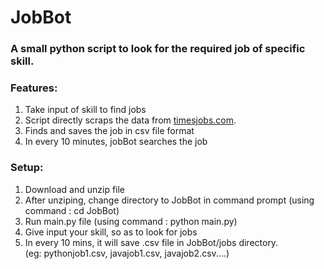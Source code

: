 # JobBot

### A small python script to look for the required job of specific skill. 

### Features:
1. Take input of skill to find jobs
2. Script directly scraps the data from [timesjobs.com](https://www.timesjobs.com/).
3. Finds and saves the job in csv file format
4. In every 10 minutes, jobBot searches the job


### Setup:
1. Download and unzip file
2. After unziping, change directory to JobBot in command prompt (using command : cd JobBot)
3. Run main.py file (using command : python main.py)
4. Give input your skill, so as to look for jobs
5. In every 10 mins, it will save .csv file in JobBot/jobs directory.\
(eg: pythonjob1.csv, javajob1.csv, javajob2.csv....)
